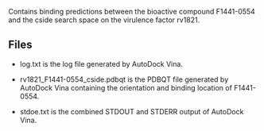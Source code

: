 Contains binding predictions between the bioactive compound F1441-0554 and the cside search space on the virulence factor rv1821.

## Files

- log.txt is the log file generated by AutoDock Vina.

- rv1821_F1441-0554_cside.pdbqt is the PDBQT file generated by AutoDock Vina containing the orientation and binding location of F1441-0554.

- stdoe.txt is the combined STDOUT and STDERR output of AutoDock Vina.

